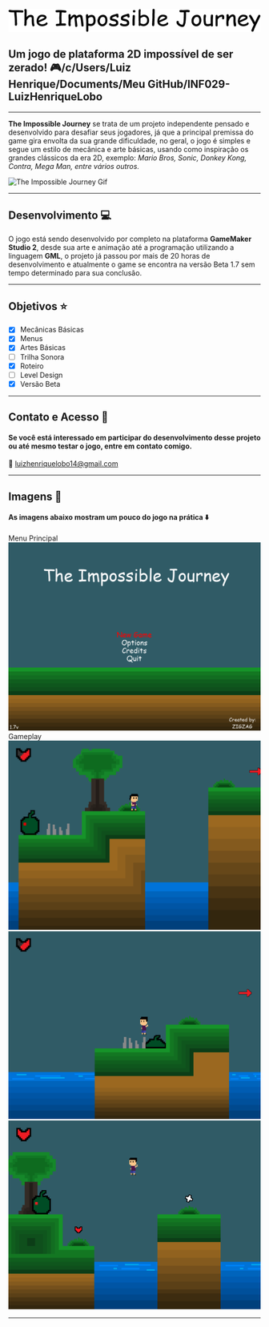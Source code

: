![The Impossible Journey Logo](https://github.com/LuizHenriqueLobo1/The-Impossible-Journey/blob/master/images/tij_logo.png)
## Um jogo de plataforma 2D impossível de ser zerado! :video_game:/c/Users/Luiz Henrique/Documents/Meu GitHub/INF029-LuizHenriqueLobo

---

__The Impossible Journey__ se trata de um projeto independente pensado e desenvolvido para desafiar seus jogadores,
já que a principal premissa do game gira envolta da sua grande dificuldade, no geral, o jogo é simples e segue um
estilo de mecânica e arte básicas, usando como inspiração os grandes clássicos da era 2D, exemplo: *Mario Bros, Sonic,
Donkey Kong, Contra, Mega Man, entre vários outros.*

![The Impossible Journey Gif](https://github.com/LuizHenriqueLobo1/The-Impossible-Journey/blob/master/images/tij_gameplay_video.gif)

---

## Desenvolvimento :computer:

O jogo está sendo desenvolvido por completo na plataforma __GameMaker Studio 2__, desde sua arte e animação até a programação utilizando a linguagem
__GML__, o projeto já passou por mais de 20 horas de desenvolvimento e atualmente o game se encontra na versão Beta 1.7 sem tempo determinado para sua conclusão.

---

## Objetivos :star:

- [x] Mecânicas Básicas
- [x] Menus
- [x] Artes Básicas
- [ ] Trilha Sonora
- [x] Roteiro
- [ ] Level Design
- [x] Versão Beta 

---

## Contato e Acesso :speech_balloon:

#### Se você está interessado em participar do desenvolvimento desse projeto ou até mesmo testar o jogo, entre em contato comigo.

:email: luizhenriquelobo14@gmail.com

---

## Imagens :art:

#### As imagens abaixo mostram um pouco do jogo na prática :arrow_down:

Menu Principal
![The Impossible Journey Image 1](https://github.com/LuizHenriqueLobo1/The-Impossible-Journey/blob/master/images/tij_main_menu.PNG)
Gameplay
![The Impossible Journey Image 2](https://github.com/LuizHenriqueLobo1/The-Impossible-Journey/blob/master/images/tij_gameplay_1.PNG)
![The Impossible Journey Image 3](https://github.com/LuizHenriqueLobo1/The-Impossible-Journey/blob/master/images/tij_gameplay_2.PNG)
![The Impossible Journey Image 4](https://github.com/LuizHenriqueLobo1/The-Impossible-Journey/blob/master/images/tij_gameplay_3.PNG)

---
